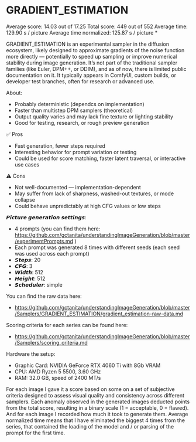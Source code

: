 # GRADIENT_ESTIMATION

Average score:	14.03	out of 17.25
Total score:	449	out of 552
Average time: 	129.90	s / picture
Average time normalized:	125.87	s / picture *


GRADIENT_ESTIMATION is an experimental sampler in the diffusion ecosystem, likely designed to approximate gradients of the noise function more directly — potentially to speed up sampling or improve numerical stability during image generation. It’s not part of the traditional sampler families (like Euler, DPM++, or DDIM), and as of now, there is limited public documentation on it. It typically appears in ComfyUI, custom builds, or developer test branches, often for research or advanced use.


About:
- Probably deterministic (dependcs on implementation)
- Faster than multistep DPM samplers (theoretical)
- Output quality varies and may lack fine texture or lighting stability
- Good for testing, research, or rough preview generation


✅ Pros
- Fast generation, fewer steps required
- Interesting behavior for prompt variation or testing
- Could be used for score matching, faster latent traversal, or interactive use cases

⚠️ Cons
- Not well-documented — implementation-dependent
- May suffer from lack of sharpness, washed-out textures, or mode collapse
- Could behave unpredictably at high CFG values or low steps

𝙋𝙞𝙘𝙩𝙪𝙧𝙚 𝙜𝙚𝙣𝙚𝙧𝙖𝙩𝙞𝙤𝙣 𝙨𝙚𝙩𝙩𝙞𝙣𝙜𝙨:
- 4 prompts (you can find them here: https://github.com/gctanita/understandingImageGeneration/blob/master/experimentPrompts.md )
- Each prompt was generated 8 times with different seeds (each seed was used across each prompt)
- 𝙎𝙩𝙚𝙥𝙨: 20
- 𝘾𝙁𝙂: 3
- 𝙒𝙞𝙙𝙩𝙝: 512
- 𝙃𝙚𝙞𝙜𝙝𝙩: 512
- 𝙎𝙘𝙝𝙚𝙙𝙪𝙡𝙚𝙧: simple


You can find the raw data here: 
- https://github.com/gctanita/understandingImageGeneration/blob/master/Samplers/GRADIENT_ESTIMATION/gradient_estimation-raw-data.md


Scoring criteria for each series can be found here:
- https://github.com/gctanita/understandingImageGeneration/blob/master/Samplers/scoring_criteria.md


Hardware the setup:
- Graphic Card: NVIDIA GeForce RTX 4060 Ti with 8Gb VRAM 
- CPU: AMD Ryzen 5 5500, 3.60 GHz
- RAM: 32.0 GB, speed of 2400 MT/s 


For each image I gave it a score based on some on a set of subjective criteria designed to assess visual quality and consistency across different samplers. Each anomaly observed in the generated images deducted points from the total score, resulting in a binary scale (1 = acceptable, 0 = flawed). And for each image I recorded how much it took to generate them. Average normalized time means that I have eliminated the biggest 4 times from the series, that contained the loading of the model and / or parsing of the prompt for the first time. 